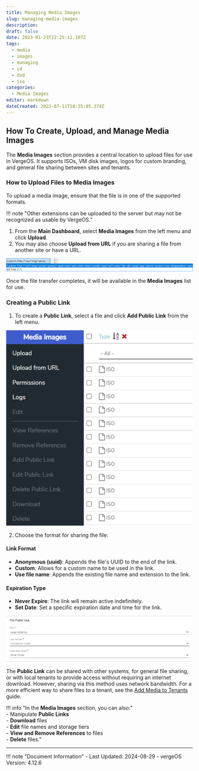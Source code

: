```yaml
---
title: Managing Media Images  
slug: managing-media-images  
description:  
draft: false  
date: 2023-01-23T22:25:11.107Z  
tags:
  - media
  - images
  - managing
  - cd
  - dvd
  - iso
categories:  
  - Media Images  
editor: markdown  
dateCreated: 2022-07-11T18:35:05.374Z  
---
```


## How To Create, Upload, and Manage Media Images

The **Media Images** section provides a central location to upload files for use in VergeOS. It supports ISOs, VM disk images, logos for custom branding, and general file sharing between sites and tenants.

### How to Upload Files to Media Images

To upload a media image, ensure that the file is in one of the supported formats.

!!! note "Other extensions can be uploaded to the server but may not be recognized as usable by VergeOS."

1. From the **Main Dashboard**, select **Media Images** from the left menu and click **Upload**.
2. You may also choose **Upload from URL** if you are sharing a file from another site or have a URL.

![mediaimages1.png](/docs/public/mediaimages1.png)

Once the file transfer completes, it will be available in the **Media Images** list for use.

### Creating a Public Link

1. To create a **Public Link**, select a file and click **Add Public Link** from the left menu.

![mediaimages2.png](/docs/public/mediaimages2.png)

2. Choose the format for sharing the file:

#### Link Format

- **Anonymous (uuid)**: Appends the file's UUID to the end of the link.
- **Custom**: Allows for a custom name to be used in the link.
- **Use file name**: Appends the existing file name and extension to the link.

#### Expiration Type

- **Never Expire**: The link will remain active indefinitely.
- **Set Date**: Set a specific expiration date and time for the link.

![pub-link-format.png](/docs/public/pub-link-format.png)

The **Public Link** can be shared with other systems, for general file sharing, or with local tenants to provide access without requiring an internet download. However, sharing via this method uses network bandwidth. For a more efficient way to share files to a tenant, see the [Add Media to Tenants](/docs/knowledge-base/sharing-media-images-to-tenants/) guide.

!!! info "In the **Media Images** section, you can also:"  
    - Manipulate **Public Links**  
    - **Download** files  
    - **Edit** file names and storage tiers  
    - **View and Remove References** to files  
    - **Delete** files."


---

!!! note "Document Information"
    - Last Updated: 2024-08-29
    - vergeOS Version: 4.12.6
